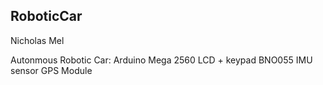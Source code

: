 ## RoboticCar

Nicholas Mel

Autonmous Robotic Car:
  Arduino Mega 2560
  LCD + keypad
  BNO055 IMU sensor
  GPS Module

